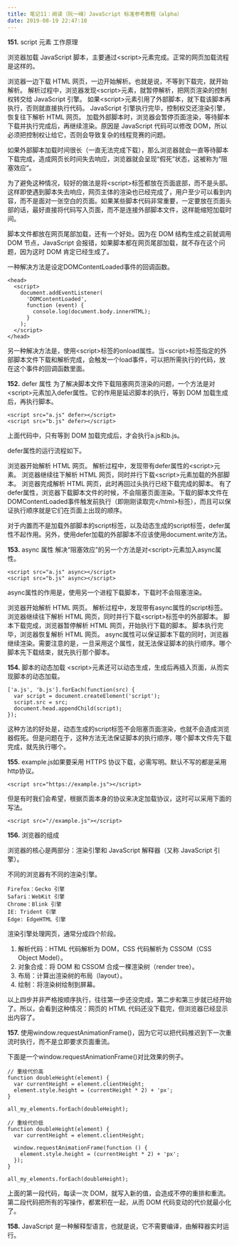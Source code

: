 ```yaml
---
title: 笔记11：阅读（阮一峰）JavaScript 标准参考教程（alpha）
date: 2019-08-19 22:47:10
---
```


**151.** script 元素   工作原理

浏览器加载 JavaScript 脚本，主要通过&lt;script&gt;元素完成。正常的网页加载流程是这样的。

浏览器一边下载 HTML 网页，一边开始解析。也就是说，不等到下载完，就开始解析。
解析过程中，浏览器发现&lt;script&gt;元素，就暂停解析，把网页渲染的控制权转交给 JavaScript 引擎。
如果&lt;script&gt;元素引用了外部脚本，就下载该脚本再执行，否则就直接执行代码。
JavaScript 引擎执行完毕，控制权交还渲染引擎，恢复往下解析 HTML 网页。
加载外部脚本时，浏览器会暂停页面渲染，等待脚本下载并执行完成后，再继续渲染。原因是 JavaScript 代码可以修改 DOM，所以必须把控制权让给它，否则会导致复杂的线程竞赛的问题。

如果外部脚本加载时间很长（一直无法完成下载），那么浏览器就会一直等待脚本下载完成，造成网页长时间失去响应，浏览器就会呈现“假死”状态，这被称为“阻塞效应”。

为了避免这种情况，较好的做法是将&lt;script&gt;标签都放在页面底部，而不是头部。这样即使遇到脚本失去响应，网页主体的渲染也已经完成了，用户至少可以看到内容，而不是面对一张空白的页面。如果某些脚本代码非常重要，一定要放在页面头部的话，最好直接将代码写入页面，而不是连接外部脚本文件，这样能缩短加载时间。

脚本文件都放在网页尾部加载，还有一个好处。因为在 DOM 结构生成之前就调用 DOM 节点，JavaScript 会报错，如果脚本都在网页尾部加载，就不存在这个问题，因为这时 DOM 肯定已经生成了。

一种解决方法是设定DOMContentLoaded事件的回调函数。
```
<head>
  <script>
    document.addEventListener(
      'DOMContentLoaded',
      function (event) {
        console.log(document.body.innerHTML);
      }
    );
  </script>
</head>
```

另一种解决方法是，使用&lt;script&gt;标签的onload属性。当&lt;script&gt;标签指定的外部脚本文件下载和解析完成，会触发一个load事件，可以把所需执行的代码，放在这个事件的回调函数里面。

**152.** defer 属性
为了解决脚本文件下载阻塞网页渲染的问题，一个方法是对&lt;script&gt;元素加入defer属性。它的作用是延迟脚本的执行，等到 DOM 加载生成后，再执行脚本。
```
<script src="a.js" defer></script>
<script src="b.js" defer></script>
```
上面代码中，只有等到 DOM 加载完成后，才会执行a.js和b.js。

defer属性的运行流程如下。

浏览器开始解析 HTML 网页。
解析过程中，发现带有defer属性的&lt;script&gt;元素。
浏览器继续往下解析 HTML 网页，同时并行下载&lt;script&gt;元素加载的外部脚本。
浏览器完成解析 HTML 网页，此时再回过头执行已经下载完成的脚本。
有了defer属性，浏览器下载脚本文件的时候，不会阻塞页面渲染。下载的脚本文件在DOMContentLoaded事件触发前执行（即刚刚读取完&lt;/html&gt;标签），而且可以保证执行顺序就是它们在页面上出现的顺序。

对于内置而不是加载外部脚本的script标签，以及动态生成的script标签，defer属性不起作用。另外，使用defer加载的外部脚本不应该使用document.write方法。

**153.** async 属性
解决“阻塞效应”的另一个方法是对&lt;script&gt;元素加入async属性。
```
<script src="a.js" async></script>
<script src="b.js" async></script>
```
async属性的作用是，使用另一个进程下载脚本，下载时不会阻塞渲染。

浏览器开始解析 HTML 网页。
解析过程中，发现带有async属性的script标签。
浏览器继续往下解析 HTML 网页，同时并行下载&lt;script&gt;标签中的外部脚本。
脚本下载完成，浏览器暂停解析 HTML 网页，开始执行下载的脚本。
脚本执行完毕，浏览器恢复解析 HTML 网页。
async属性可以保证脚本下载的同时，浏览器继续渲染。需要注意的是，一旦采用这个属性，就无法保证脚本的执行顺序。哪个脚本先下载结束，就先执行那个脚本。

**154.** 脚本的动态加载
&lt;script&gt;元素还可以动态生成，生成后再插入页面，从而实现脚本的动态加载。
```
['a.js', 'b.js'].forEach(function(src) {
  var script = document.createElement('script');
  script.src = src;
  document.head.appendChild(script);
});
```
这种方法的好处是，动态生成的script标签不会阻塞页面渲染，也就不会造成浏览器假死。但是问题在于，这种方法无法保证脚本的执行顺序，哪个脚本文件先下载完成，就先执行哪个。

**155.** example.js如果要采用 HTTPS 协议下载，必需写明。默认不写的都是采用http协议。
```
<script src="https://example.js"></script>
```
但是有时我们会希望，根据页面本身的协议来决定加载协议，这时可以采用下面的写法。
```
<script src="//example.js"></script>
```

**156.** 浏览器的组成

浏览器的核心是两部分：渲染引擎和 JavaScript 解释器（又称 JavaScript 引擎）。

不同的浏览器有不同的渲染引擎。
```
Firefox：Gecko 引擎
Safari：WebKit 引擎
Chrome：Blink 引擎
IE: Trident 引擎
Edge: EdgeHTML 引擎
```
渲染引擎处理网页，通常分成四个阶段。

1. 解析代码：HTML 代码解析为 DOM，CSS 代码解析为 CSSOM（CSS Object Model）。
2. 对象合成：将 DOM 和 CSSOM 合成一棵渲染树（render tree）。
3. 布局：计算出渲染树的布局（layout）。
4. 绘制：将渲染树绘制到屏幕。

以上四步并非严格按顺序执行，往往第一步还没完成，第二步和第三步就已经开始了。所以，会看到这种情况：网页的 HTML 代码还没下载完，但浏览器已经显示出内容了。

**157.** 使用window.requestAnimationFrame()，因为它可以把代码推迟到下一次重流时执行，而不是立即要求页面重流。

下面是一个window.requestAnimationFrame()对比效果的例子。
```
// 重绘代价高
function doubleHeight(element) {
  var currentHeight = element.clientHeight;
  element.style.height = (currentHeight * 2) + 'px';
}

all_my_elements.forEach(doubleHeight);

// 重绘代价低
function doubleHeight(element) {
  var currentHeight = element.clientHeight;

  window.requestAnimationFrame(function () {
    element.style.height = (currentHeight * 2) + 'px';
  });
}

all_my_elements.forEach(doubleHeight);
```
上面的第一段代码，每读一次 DOM，就写入新的值，会造成不停的重排和重流。第二段代码把所有的写操作，都累积在一起，从而 DOM 代码变动的代价就最小化了。

**158.** JavaScript 是一种解释型语言，也就是说，它不需要编译，由解释器实时运行。